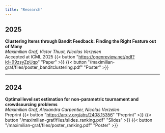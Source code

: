 ```yaml
---
title: "Research"
---
```


## 2025

**Clustering Items through Bandit Feedback: Finding the Right Feature out of Many**  
_Maximilian Graf, Victor Thuot, Nicolas Verzelen_  
Accepted at ICML 2025  {{< button "https://openreview.net/pdf?id=99zsyZpUqp" "Paper" >}}
{{< button "/maximilian-graf/files/poster_banditclustering.pdf" "Poster" >}}


---

## 2024

**Optimal level set estimation for non-parametric tournament and crowdsourcing problems**  
_Maximilian Graf, Alexandra Carpentier, Nicolas Verzelen_  
Preprint
{{< button "https://arxiv.org/abs/2408.15356" "Preprint" >}}
{{< button "/maximilian-graf/files/slides_ranking.pdf" "Slides" >}}
{{< button "/maximilian-graf/files/poster_ranking.pdf" "Poster" >}}

